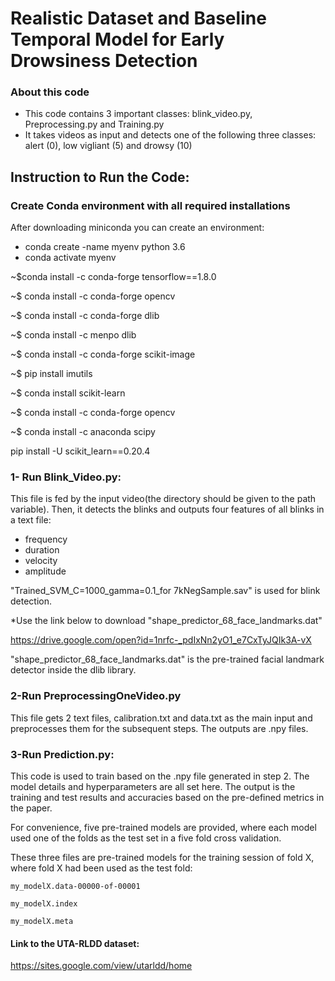 #  Realistic Dataset and Baseline Temporal Model for Early Drowsiness Detection

### About this code 

- This code contains 3 important classes: blink_video.py, Preprocessing.py and Training.py
- It takes videos as input and detects one of the following three classes: alert (0), low vigliant (5) and drowsy (10)

## Instruction to Run the Code:
### Create Conda environment with all required installations
After downloading miniconda you can create an environment: 

- conda create -name myenv python 3.6
- conda activate myenv

~$conda install -c conda-forge tensorflow==1.8.0

~$ conda install -c conda-forge opencv 

~$ conda install -c conda-forge dlib 

~$ conda install -c menpo dlib

~$ conda install -c conda-forge scikit-image

~$ pip install imutils

~$ conda install scikit-learn

~$ conda install -c conda-forge opencv

~$ conda install -c anaconda scipy

pip install -U scikit_learn==0.20.4

	
### 1- Run Blink_Video.py:

  This file is fed by the input video(the directory should be given to the path variable). Then, it detects the blinks and outputs four features of all blinks in a text file: 
  - frequency
  - duration
  - velocity 
  - amplitude 
  
  "Trained_SVM_C=1000_gamma=0.1_for 7kNegSample.sav" is used for blink detection.
  
  *Use the link below to download "shape_predictor_68_face_landmarks.dat"
  
  https://drive.google.com/open?id=1nrfc-_pdIxNn2yO1_e7CxTyJQIk3A-vX
  
  "shape_predictor_68_face_landmarks.dat" is the pre-trained facial landmark detector inside the dlib library.
  

### 2-Run PreprocessingOneVideo.py

  This file gets 2 text files, calibration.txt and data.txt as the main input and preprocesses them for the subsequent steps. The outputs are .npy files.
  

### 3-Run Prediction.py:

  This code is used to train based on the .npy file generated in step 2. The model details and hyperparameters are all set here. The output is the training and test results and accuracies based on the pre-defined metrics in the paper.
 
  For convenience, five pre-trained models are provided, where each model used one of the folds as the test set in a five fold cross validation.
  
  These three files are pre-trained models for the training session of fold X, where fold X had been used as the test fold:
  
    my_modelX.data-00000-of-00001
    
    my_modelX.index
    
    my_modelX.meta
  

#### Link to the UTA-RLDD dataset:

https://sites.google.com/view/utarldd/home
